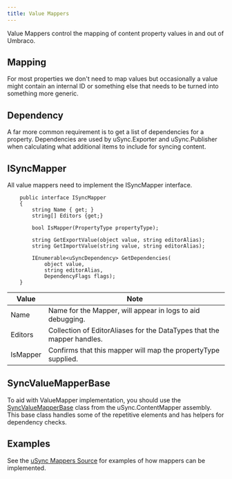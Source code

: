 ```yaml
---
title: Value Mappers
---
```


Value Mappers control the mapping of content property values in and out of Umbraco.

## Mapping
For most properties we don't need to map values but occasionally a value might contain an internal ID or something else that needs to be turned into something more generic.

## Dependency
A far more common requirement is to get a list of dependencies for a property. Dependencies are used by uSync.Exporter and uSync.Publisher when calculating what additional items to include for syncing content.

## ISyncMapper
All value mappers need to implement the ISyncMapper interface.

```
    public interface ISyncMapper
    {
        string Name { get; }
        string[] Editors {get;}

        bool IsMapper(PropertyType propertyType);

        string GetExportValue(object value, string editorAlias);
        string GetImportValue(string value, string editorAlias);

        IEnumerable<uSyncDependency> GetDependencies(
            object value, 
            string editorAlias, 
            DependencyFlags flags);
    }
```

Value |	Note
------|------
Name  |	Name for the Mapper, will appear in logs to aid debugging.
Editors | Collection of EditorAliases for the DataTypes that the mapper handles.
IsMapper | Confirms that this mapper will map the propertyType supplied.

## SyncValueMapperBase
To aid with ValueMapper implementation, you should use the [SyncValueMapperBase](https://github.com/KevinJump/uSync/blob/v8/8.2/uSync8.ContentEdition/Mapping/SyncValueMapperBase.cs) class from the uSync.ContentMapper assembly. This base class handles some of the repetitive elements and has helpers for dependency checks.

## Examples
See the [uSync Mappers Source](https://github.com/KevinJump/uSync/tree/v8/8.2/uSync8.ContentEdition/Mapping) for examples of how mappers can be implemented.